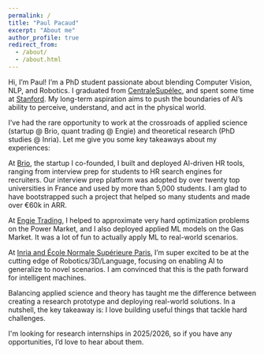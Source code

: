 ```yaml
---
permalink: /
title: "Paul Pacaud"
excerpt: "About me"
author_profile: true
redirect_from: 
  - /about/
  - /about.html
---
```


Hi, I’m Paul! I’m a PhD student passionate about blending Computer Vision, NLP, and Robotics. I graduated from <a href="https://www.centralesupelec.fr/fr">CentraleSupélec</a>, and spent some time at <a href="https://ai.stanford.edu/">Stanford</a>. My long-term aspiration aims to push the boundaries of AI’s ability to perceive, understand, and act in the physical world.

I’ve had the rare opportunity to work at the crossroads of applied science (startup @ Brio, quant trading @ Engie) and theoretical research (PhD studies @ Inria). Let me give you some key takeaways about my experiences:

At <a href="https://brio.ink/">Brio</a>, the startup I co-founded, I built and deployed AI-driven HR tools, ranging from interview prep for students to HR search engines for recruiters. Our interview prep platform was adopted by over twenty top universities in France and used by more than 5,000 students. I am glad to have bootstrapped such a project that helped so many students and made over €60k in ARR.

At <a href="https://gems.engie.com/">Engie Trading</a>, I helped to approximate very hard optimization problems on the Power Market, and I also deployed applied ML models on the Gas Market. It was a lot of fun to actually apply ML to real-world scenarios.

At <a href="https://www.di.ens.fr/willow/">Inria and École Normale Supérieure Paris</a>, I’m super excited to be at the cutting edge of Robotics/3D/Language, focusing on enabling AI to generalize to novel scenarios. I am convinced that this is the path forward for intelligent machines.

Balancing applied science and theory has taught me the difference between creating a research prototype and deploying real-world solutions. In a nutshell, the key takeaway is: I love building useful things that tackle hard challenges.

I'm looking for research internships in 2025/2026, so if you have any opportunities, I’d love to hear about them. 